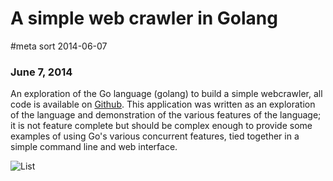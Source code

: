 # A simple web crawler in Golang
#meta sort 2014-06-07
### June 7, 2014

An exploration of the Go language (golang) to build a simple webcrawler, all code is available on [Github](https://github.com/aforward/webl). This application was written as an exploration of the language and demonstration of the various features of the language; it is not feature complete but should be complex enough to provide some examples of using Go's various concurrent features, tied together in a simple command line and web interface.

![List](/10xdevelopers/assets/static/images/webl/list.png?raw=true)
